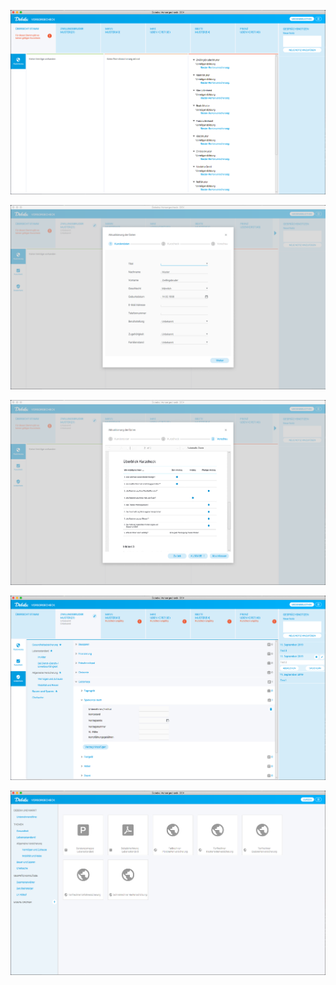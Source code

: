 [![Screen 1](VorsorgeCheck1.png)]()

[![Screen 2](VorsorgeCheck2.png)]()

[![Screen 3](VorsorgeCheck3.png)]()

[![Screen 4](VorsorgeCheck4.png)]()

[![Screen 5](VorsorgeCheck5.png)]()
